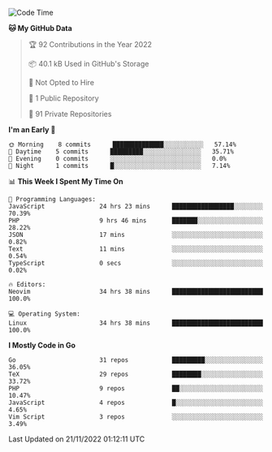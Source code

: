 
<!--START_SECTION:waka-->
![Code Time](http://img.shields.io/badge/Code%20Time-2%2C889%20hrs%2038%20mins-blue)

**🐱 My GitHub Data** 

> 🏆 92 Contributions in the Year 2022
 > 
> 📦 40.1 kB Used in GitHub's Storage 
 > 
> 🚫 Not Opted to Hire
 > 
> 📜 1 Public Repository 
 > 
> 🔑 91 Private Repositories  
 > 
**I'm an Early 🐤** 

```text
🌞 Morning    8 commits      ██████████████░░░░░░░░░░░   57.14% 
🌆 Daytime    5 commits      █████████░░░░░░░░░░░░░░░░   35.71% 
🌃 Evening    0 commits      ░░░░░░░░░░░░░░░░░░░░░░░░░   0.0% 
🌙 Night      1 commits      █░░░░░░░░░░░░░░░░░░░░░░░░   7.14%

```


📊 **This Week I Spent My Time On** 

```text
💬 Programming Languages: 
JavaScript               24 hrs 23 mins      █████████████████░░░░░░░░   70.39% 
PHP                      9 hrs 46 mins       ███████░░░░░░░░░░░░░░░░░░   28.22% 
JSON                     17 mins             ░░░░░░░░░░░░░░░░░░░░░░░░░   0.82% 
Text                     11 mins             ░░░░░░░░░░░░░░░░░░░░░░░░░   0.54% 
TypeScript               0 secs              ░░░░░░░░░░░░░░░░░░░░░░░░░   0.02%

🔥 Editors: 
Neovim                   34 hrs 38 mins      █████████████████████████   100.0%

💻 Operating System: 
Linux                    34 hrs 38 mins      █████████████████████████   100.0%

```

**I Mostly Code in Go** 

```text
Go                       31 repos            █████████░░░░░░░░░░░░░░░░   36.05% 
TeX                      29 repos            ████████░░░░░░░░░░░░░░░░░   33.72% 
PHP                      9 repos             ██░░░░░░░░░░░░░░░░░░░░░░░   10.47% 
JavaScript               4 repos             █░░░░░░░░░░░░░░░░░░░░░░░░   4.65% 
Vim Script               3 repos             ░░░░░░░░░░░░░░░░░░░░░░░░░   3.49%

```



 Last Updated on 21/11/2022 01:12:11 UTC
<!--END_SECTION:waka-->
